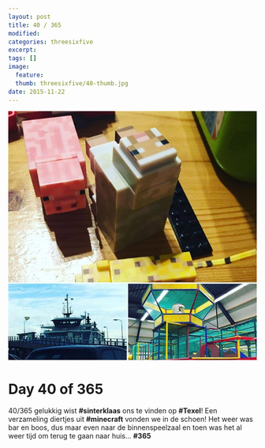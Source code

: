 ```yaml
---
layout: post
title: 40 / 365
modified:
categories: threesixfive
excerpt:
tags: []
image:
  feature: 
  thumb: threesixfive/40-thumb.jpg
date: 2015-11-22
---
```


![40](/images/threesixfive/40.jpg)

# Day 40 of 365

40/365 gelukkig wist **\#sinterklaas** ons te vinden op **\#Texel**! Een verzameling diertjes uit **\#minecraft** vonden we in de schoen! Het weer was bar en boos, dus maar even naar de binnenspeelzaal en toen was het al weer tijd om terug te gaan naar huis... **\#365**
